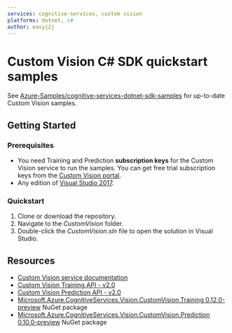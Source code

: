 ```yaml
---
services: cognitive-services, custom vision
platforms: dotnet, c#
author: easyj2j
---
```


# Custom Vision C# SDK quickstart samples

See [Azure-Samples/cognitive-services-dotnet-sdk-samples](https://github.com/Azure-Samples/cognitive-services-dotnet-sdk-samples/tree/master/CustomVision) for up-to-date Custom Vision samples.

## Getting Started

### Prerequisites

* You need Training and Prediction **subscription keys** for the Custom Vision service to run the samples. You can get free trial subscription keys from the [Custom Vision portal](https://customvision.ai/).
* Any edition of [Visual Studio 2017](https://www.visualstudio.com/downloads/).

### Quickstart

1. Clone or download the repository.
1. Navigate to the *CustomVision* folder.
1. Double-click the *CustomVision.sln* file to open the solution in Visual Studio.

## Resources

* [Custom Vision service documentation](https://docs.microsoft.com/azure/cognitive-services/Custom-Vision-Service/home)
* [Custom Vision Training API - v2.0](https://southcentralus.dev.cognitive.microsoft.com/docs/services/d0e77c63c39c4259a298830c15188310/operations/39b14cb5f7f34977a6e6a290)
* [Custom Vision Prediction API - v2.0](https://southcentralus.dev.cognitive.microsoft.com/docs/services/450e4ba4d72542e889d93fd7b8e960de/operations/5a6264bc40d86a0ef8b2c290)
* [Microsoft.Azure.CognitiveServices.Vision.CustomVision.Training 0.12.0-preview](https://www.nuget.org/packages/Microsoft.Azure.CognitiveServices.Vision.CustomVision.Training/0.12.0-preview) NuGet package
* [Microsoft.Azure.CognitiveServices.Vision.CustomVision.Prediction 0.10.0-preview](https://www.nuget.org/packages/Microsoft.Azure.CognitiveServices.Vision.CustomVision.Prediction/0.10.0-preview) NuGet package
